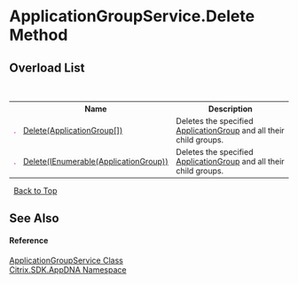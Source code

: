 # ApplicationGroupService.Delete Method 
 


## Overload List
&nbsp;<table><tr><th></th><th>Name</th><th>Description</th></tr><tr><td>![Public method](media/pubmethod.gif "Public method")</td><td><a href="M_Citrix_SDK_AppDNA_ApplicationGroupService_Delete">Delete(ApplicationGroup[])</a></td><td>
Deletes the specified <a href="T_Citrix_SDK_AppDNA_ApplicationGroup">ApplicationGroup</a> and all their child groups.</td></tr><tr><td>![Public method](media/pubmethod.gif "Public method")</td><td><a href="M_Citrix_SDK_AppDNA_ApplicationGroupService_Delete_1">Delete(IEnumerable(ApplicationGroup))</a></td><td>
Deletes the specified <a href="T_Citrix_SDK_AppDNA_ApplicationGroup">ApplicationGroup</a> and all their child groups.</td></tr></table>&nbsp;
<a href="#applicationgroupservice.delete-method">Back to Top</a>

## See Also


#### Reference
<a href="T_Citrix_SDK_AppDNA_ApplicationGroupService">ApplicationGroupService Class</a><br /><a href="N_Citrix_SDK_AppDNA">Citrix.SDK.AppDNA Namespace</a><br />